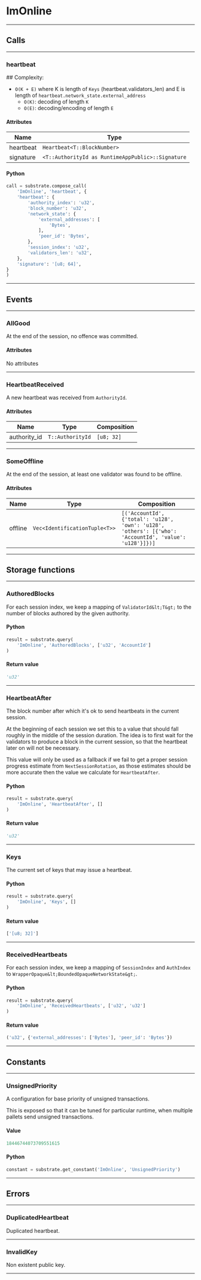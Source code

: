 
# ImOnline

---------
## Calls

---------
### heartbeat
\#\# Complexity:
- `O(K + E)` where K is length of `Keys` (heartbeat.validators_len) and E is length of
  `heartbeat.network_state.external_address`
  - `O(K)`: decoding of length `K`
  - `O(E)`: decoding/encoding of length `E`
#### Attributes
| Name | Type |
| -------- | -------- | 
| heartbeat | `Heartbeat<T::BlockNumber>` | 
| signature | `<T::AuthorityId as RuntimeAppPublic>::Signature` | 

#### Python
```python
call = substrate.compose_call(
    'ImOnline', 'heartbeat', {
    'heartbeat': {
        'authority_index': 'u32',
        'block_number': 'u32',
        'network_state': {
            'external_addresses': [
                'Bytes',
            ],
            'peer_id': 'Bytes',
        },
        'session_index': 'u32',
        'validators_len': 'u32',
    },
    'signature': '[u8; 64]',
}
)
```

---------
## Events

---------
### AllGood
At the end of the session, no offence was committed.
#### Attributes
No attributes

---------
### HeartbeatReceived
A new heartbeat was received from `AuthorityId`.
#### Attributes
| Name | Type | Composition
| -------- | -------- | -------- |
| authority_id | `T::AuthorityId` | ```[u8; 32]```

---------
### SomeOffline
At the end of the session, at least one validator was found to be offline.
#### Attributes
| Name | Type | Composition
| -------- | -------- | -------- |
| offline | `Vec<IdentificationTuple<T>>` | ```[('AccountId', {'total': 'u128', 'own': 'u128', 'others': [{'who': 'AccountId', 'value': 'u128'}]})]```

---------
## Storage functions

---------
### AuthoredBlocks
 For each session index, we keep a mapping of `ValidatorId&lt;T&gt;` to the
 number of blocks authored by the given authority.

#### Python
```python
result = substrate.query(
    'ImOnline', 'AuthoredBlocks', ['u32', 'AccountId']
)
```

#### Return value
```python
'u32'
```
---------
### HeartbeatAfter
 The block number after which it&#x27;s ok to send heartbeats in the current
 session.

 At the beginning of each session we set this to a value that should fall
 roughly in the middle of the session duration. The idea is to first wait for
 the validators to produce a block in the current session, so that the
 heartbeat later on will not be necessary.

 This value will only be used as a fallback if we fail to get a proper session
 progress estimate from `NextSessionRotation`, as those estimates should be
 more accurate then the value we calculate for `HeartbeatAfter`.

#### Python
```python
result = substrate.query(
    'ImOnline', 'HeartbeatAfter', []
)
```

#### Return value
```python
'u32'
```
---------
### Keys
 The current set of keys that may issue a heartbeat.

#### Python
```python
result = substrate.query(
    'ImOnline', 'Keys', []
)
```

#### Return value
```python
['[u8; 32]']
```
---------
### ReceivedHeartbeats
 For each session index, we keep a mapping of `SessionIndex` and `AuthIndex` to
 `WrapperOpaque&lt;BoundedOpaqueNetworkState&gt;`.

#### Python
```python
result = substrate.query(
    'ImOnline', 'ReceivedHeartbeats', ['u32', 'u32']
)
```

#### Return value
```python
('u32', {'external_addresses': ['Bytes'], 'peer_id': 'Bytes'})
```
---------
## Constants

---------
### UnsignedPriority
 A configuration for base priority of unsigned transactions.

 This is exposed so that it can be tuned for particular runtime, when
 multiple pallets send unsigned transactions.
#### Value
```python
18446744073709551615
```
#### Python
```python
constant = substrate.get_constant('ImOnline', 'UnsignedPriority')
```
---------
## Errors

---------
### DuplicatedHeartbeat
Duplicated heartbeat.

---------
### InvalidKey
Non existent public key.

---------
